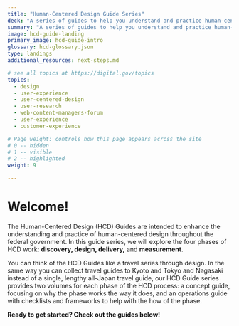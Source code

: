 ```yaml
---
title: "Human-Centered Design Guide Series"
deck: "A series of guides to help you understand and practice human-centered design."
summary: "A series of guides to help you understand and practice human-centered design."
image: hcd-guide-landing
primary_image: hcd-guide-intro
glossary: hcd-glossary.json
type: landings
additional_resources: next-steps.md

# see all topics at https://digital.gov/topics
topics:
  - design
  - user-experience
  - user-centered-design
  - user-research
  - web-content-managers-forum
  - user-experience
  - customer-experience

# Page weight: controls how this page appears across the site
# 0 -- hidden
# 1 -- visible
# 2 -- highlighted
weight: 9

---
```


# Welcome!

The Human-Centered Design (HCD) Guides are intended to enhance the understanding and practice of human-centered design throughout the federal government. In this guide series, we will explore the four phases of HCD work: **discovery, design, delivery,** and **measurement**.

You can think of the HCD Guides like a travel series through design. In the same way you can collect travel guides to Kyoto and Tokyo and Nagasaki instead of a single, lengthy all-Japan travel guide, our HCD Guide series provides two volumes for each phase of the HCD process: a concept guide, focusing on why the phase works the way it does, and an operations guide with checklists and frameworks to help with the how of the phase.

**Ready to get started? Check out the guides below!**
